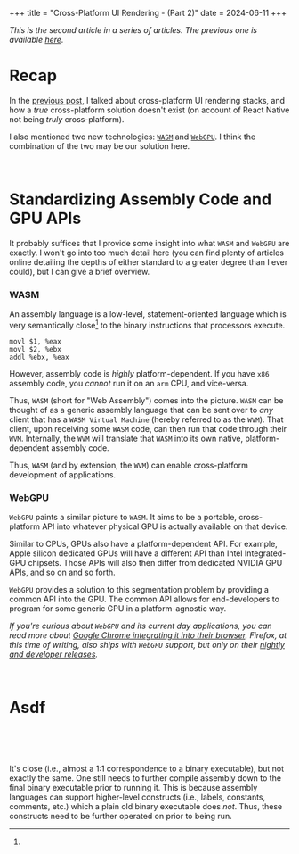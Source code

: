 +++
title = "Cross-Platform UI Rendering - (Part 2)"
date = 2024-06-11
+++

*This is the second article in a series of articles.
The previous one is available [here](../1-crossplatformuirendering-p1).*

# Recap

In the [previous post](../1-crossplatformuirendering-p1), I talked about cross-platform UI rendering stacks, and how a *true* cross-platform solution doesn't exist (on account of React Native not being *truly* cross-platform).

I also mentioned two new technologies: [`WASM`](https://webassembly.org) and [`WebGPU`](https://www.w3.org/TR/webgpu).
I think the combination of the two may be our solution here.

<br>

# Standardizing Assembly Code and GPU APIs
It probably suffices that I provide some insight into what `WASM` and `WebGPU` are exactly.
I won't go into too much detail here (you can find plenty of articles online detailing the depths of either standard to a greater degree than I ever could), but I can give a brief overview.

### WASM

An assembly language is a low-level, statement-oriented language which is very semantically close[^1] to the binary instructions that processors execute.

```asm,linenos
movl $1, %eax
movl $2, %ebx
addl %ebx, %eax
```

However, assembly code is *highly* platform-dependent.
If you have `x86` assembly code, you *cannot* run it on an `arm` CPU, and vice-versa.

Thus, `WASM` (short for "Web Assembly") comes into the picture.
`WASM` can be thought of as a generic assembly language that can be sent over to *any* client that has a `WASM Virtual Machine` (hereby referred to as the `WVM`).
That client, upon receiving some `WASM` code, can then run that code through their `WVM`.
Internally, the `WVM` will translate that `WASM` into its own native, platform-dependent assembly code.

Thus, `WASM` (and by extension, the `WVM`) can enable cross-platform development of applications.

### WebGPU

`WebGPU` paints a similar picture to `WASM`.
It aims to be a portable, cross-platform API into whatever physical GPU is actually available on that device.

Similar to CPUs, GPUs also have a platform-dependent API.
For example, Apple silicon dedicated GPUs will have a different API than Intel Integrated-GPU chipsets.
Those APIs will also then differ from dedicated NVIDIA GPU APIs, and so on and so forth.

`WebGPU` provides a solution to this segmentation problem by providing a common API into the GPU.
The common API allows for end-developers to program for some generic GPU in a platform-agnostic way.

*If you're curious about `WebGPU` and its current day applications, you can read more about [Google Chrome integrating it into their browser](https://developer.chrome.com/docs/web-platform/webgpu).
Firefox, at this time of writing, also ships with `WebGPU` support, but only on their [nightly and developer releases](https://www.mozilla.org/en-US/firefox/channel/desktop).*

<br>

# Asdf

<br>
<br>
<br>

[^1]:
It's close (i.e., almost a 1:1 correspondence to a binary executable), but not exactly the same.
One still needs to further compile assembly down to the final binary executable prior to running it.
This is because assembly languages can support higher-level constructs (i.e., labels, constants, comments, etc.) which a plain old binary executable does *not*.
Thus, these constructs need to be further operated on prior to being run.
